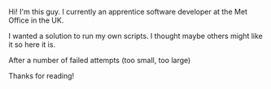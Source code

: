 Hi! I'm this guy. I currently an apprentice software developer at the Met Office in
the UK.

I wanted a solution to run my own scripts. I thought maybe others might like it so
here it is.

After a number of failed attempts (too small, too large)

Thanks for reading!
